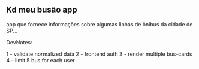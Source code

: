 ## Kd meu busão app
app que fornece informações sobre algumas linhas de ônibus da cidade de SP...

DevNotes: 

1 - validate normalized data
2 - frontend auth
3 - render multiple bus-cards
4 - limit 5 bus for each user
